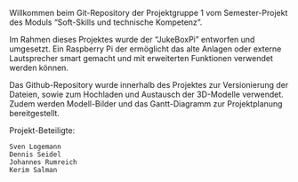 
Willkommen beim Git-Repository der Projektgruppe 1 vom Semester-Projekt des Moduls “Soft-Skills und technische Kompetenz”.

Im Rahmen dieses Projektes wurde der “JukeBoxPi” entworfen und umgesetzt.
Ein Raspberry Pi der ermöglicht das alte Anlagen oder externe Lautsprecher smart gemacht und mit erweiterten Funktionen verwendet werden können.

Das Github-Repository wurde innerhalb des Projektes zur Versionierung der Dateien, sowie zum Hochladen und Austausch der 3D-Modelle verwendet.
Zudem werden Modell-Bilder und das Gantt-Diagramm zur Projektplanung bereitgestellt.

Projekt-Beteiligte:

    Sven Logemann
    Dennis Seidel
    Johannes Rumreich
    Kerim Salman

